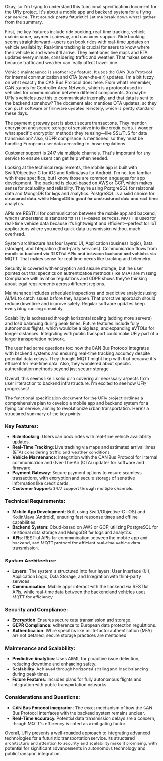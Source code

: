 <reasoning>
Okay, so I'm trying to understand this functional specification document for the UFly project. It's about a mobile app and backend system for a flying car service. That sounds pretty futuristic! Let me break down what I gather from the summary.

First, the key features include ride booking, real-time tracking, vehicle maintenance, payment gateway, and customer support. Ride booking seems straightforward—users can book rides with real-time updates on vehicle availability. Real-time tracking is crucial for users to know where their vehicle is and when it'll arrive. They mentioned live maps and ETA updates every minute, considering traffic and weather. That makes sense because traffic and weather can really affect travel time.

Vehicle maintenance is another key feature. It uses the CAN Bus Protocol for internal communication and OTA (over-the-air) updates. I'm a bit fuzzy on what exactly the CAN Bus Protocol does here. From what I remember, CAN stands for Controller Area Network, which is a protocol used in vehicles for communication between different components. So maybe UFly's vehicles use this to communicate internally, and that data is sent to the backend somehow? The document also mentions OTA updates, so they can push software or firmware updates remotely, which is pretty standard these days.

The payment gateway part is about secure transactions. They mention encryption and secure storage of sensitive info like credit cards. I wonder what specific encryption methods they're using—like SSL/TLS for data transmission? Also, GDPR compliance is mentioned, so they must be handling European user data according to those regulations.

Customer support is 24/7 via multiple channels. That's important for any service to ensure users can get help when needed.

Looking at the technical requirements, the mobile app is built with Swift/Objective-C for iOS and Kotlin/Java for Android. I'm not too familiar with these specifics, but I know those are common languages for app development. The backend is cloud-based on AWS or GCP, which makes sense for scalability and reliability. They're using PostgreSQL for relational data and MongoDB for logs and analytics. PostgreSQL is a solid choice for structured data, while MongoDB is good for unstructured data and real-time analytics.

APIs are RESTful for communication between the mobile app and backend, which I understand is standard for HTTP-based services. MQTT is used for real-time vehicle data because it's lightweight and efficient—perfect for IoT applications where you need quick data transmission without much overhead.

System architecture has four layers: UI, Application (business logic), Data (storage), and Integration (third-party services). Communication flows from mobile to backend via RESTful APIs and between backend and vehicles via MQTT. That makes sense for real-time needs like tracking and telemetry.

Security is covered with encryption and secure storage, but the user pointed out that specifics on authentication methods (like MFA) are missing. Compliance with aviation regulations and GDPR shows they're thinking about legal requirements across different regions.

Maintenance includes scheduled inspections and predictive analytics using AI/ML to catch issues before they happen. That proactive approach should reduce downtime and improve safety. Regular software updates keep everything running smoothly.

Scalability is addressed through horizontal scaling (adding more servers) and load balancing during peak times. Future features include fully autonomous flights, which would be a big leap, and expanding eVTOLs for longer distances. Integrating with public transport could make UFly part of a larger transportation network.

The user had some questions too: how the CAN Bus Protocol integrates with backend systems and ensuring real-time tracking accuracy despite potential data delays. They thought MQTT might help with that because it's efficient for real-time data. Also, they wondered about specific authentication methods beyond just secure storage.

Overall, this seems like a solid plan covering all necessary aspects from user interaction to backend infrastructure. I'm excited to see how UFly progresses!
</reasoning>

The functional specification document for the UFly project outlines a comprehensive plan to develop a mobile app and backend system for a flying car service, aiming to revolutionize urban transportation. Here's a structured summary of the key points:

### Key Features:
- **Ride Booking**: Users can book rides with real-time vehicle availability updates.
- **Real-Time Tracking**: Live tracking via maps and estimated arrival times (ETA) considering traffic and weather conditions.
- **Vehicle Maintenance**: Integration with the CAN Bus Protocol for internal communication and Over-The-Air (OTA) updates for software and firmware.
- **Payment Gateway**: Secure payment options to ensure seamless transactions, with encryption and secure storage of sensitive information like credit cards.
- **Customer Support**: 24/7 support through multiple channels.

### Technical Requirements:
- **Mobile App Development**: Built using Swift/Objective-C (iOS) and Kotlin/Java (Android), ensuring fast response times and offline capabilities.
- **Backend System**: Cloud-based on AWS or GCP, utilizing PostgreSQL for relational data storage and MongoDB for logs and analytics.
- **APIs**: RESTful APIs for communication between the mobile app and backend, and MQTT protocol for efficient real-time vehicle data transmission.

### System Architecture:
- **Layers**: The system is structured into four layers: User Interface (UI), Application Logic, Data Storage, and Integration with third-party services.
- **Communication**: Mobile apps interact with the backend via RESTful APIs, while real-time data between the backend and vehicles uses MQTT for efficiency.

### Security and Compliance:
- **Encryption**: Ensures secure data transmission and storage.
- **GDPR Compliance**: Adherence to European data protection regulations.
- **Authentication**: While specifics like multi-factor authentication (MFA) are not detailed, secure storage practices are mentioned.

### Maintenance and Scalability:
- **Predictive Analytics**: Uses AI/ML for proactive issue detection, reducing downtime and enhancing safety.
- **Scalability**: Achieved through horizontal scaling and load balancing during peak times.
- **Future Features**: Includes plans for fully autonomous flights and integration with public transportation networks.

### Considerations and Questions:
- **CAN Bus Protocol Integration**: The exact mechanism of how the CAN Bus Protocol interfaces with the backend system remains unclear.
- **Real-Time Accuracy**: Potential data transmission delays are a concern, though MQTT's efficiency is noted as a mitigating factor.

Overall, UFly presents a well-rounded approach to integrating advanced technologies for a futuristic transportation service. Its structured architecture and attention to security and scalability make it promising, with potential for significant advancements in autonomous technology and public transport integration.